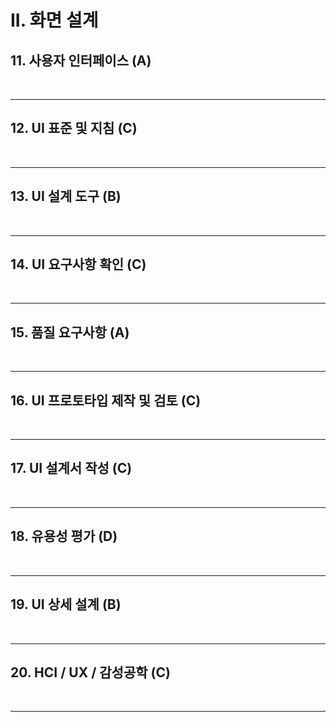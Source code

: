# II. 화면 설계

## 11. 사용자 인터페이스 (A)
  

</br>  

* * *

## 12. UI 표준 및 지침 (C)


  
</br>

* * *

## 13. UI 설계 도구 (B)



  
</br>

* * *

## 14. UI 요구사항 확인 (C)


  
</br>

* * *

## 15. 품질 요구사항 (A)


  
</br>

* * *

## 16. UI 프로토타입 제작 및 검토 (C)


  
</br>

* * *

## 17. UI 설계서 작성 (C)


  
</br>

* * *

## 18. 유용성 평가 (D)


  
</br>

* * *

## 19. UI 상세 설계 (B)


  
</br>

* * *

## 20. HCI / UX / 감성공학 (C)


  
</br>

* * *